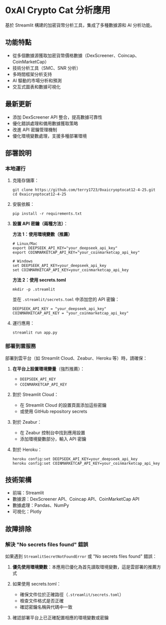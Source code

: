 # 0xAI Crypto Cat 分析應用

基於 Streamlit 構建的加密貨幣分析工具，集成了多種數據源和 AI 分析功能。

## 功能特點

- 從多個數據源獲取加密貨幣價格數據（DexScreener、Coincap、CoinMarketCap）
- 技術分析工具（SMC、SNR 分析）
- 多時間框架分析支持
- AI 驅動的市場分析和預測
- 交互式圖表和數據可視化

## 最新更新

- 添加 DexScreener API 整合，提高數據可靠性
- 優化錯誤處理和備用數據獲取策略
- 改進 API 密鑰管理機制
- 優化環境變數處理，支援多種部署環境

## 部署說明

### 本地運行

1. 克隆存儲庫：
   ```
   git clone https://github.com/terry1723/0xaicryoptocat12-4-25.git
   cd 0xaicryoptocat12-4-25
   ```

2. 安裝依賴：
   ```
   pip install -r requirements.txt
   ```

3. **設置 API 密鑰（兩種方法）**：

   **方法 1：使用環境變數（推薦）**
   ```
   # Linux/Mac
   export DEEPSEEK_API_KEY="your_deepseek_api_key"
   export COINMARKETCAP_API_KEY="your_coinmarketcap_api_key"
   
   # Windows
   set DEEPSEEK_API_KEY=your_deepseek_api_key
   set COINMARKETCAP_API_KEY=your_coinmarketcap_api_key
   ```

   **方法 2：使用 secrets.toml**
   ```
   mkdir -p .streamlit
   ```
   
   並在 `.streamlit/secrets.toml` 中添加您的 API 密鑰：
   ```
   DEEPSEEK_API_KEY = "your_deepseek_api_key"
   COINMARKETCAP_API_KEY = "your_coinmarketcap_api_key"
   ```

4. 運行應用：
   ```
   streamlit run app.py
   ```

### 部署到雲服務

部署到雲平台（如 Streamlit Cloud、Zeabur、Heroku 等）時，請確保：

1. **在平台上設置環境變量**（強烈推薦）：
   - `DEEPSEEK_API_KEY`
   - `COINMARKETCAP_API_KEY`

2. 對於 Streamlit Cloud：
   - 在 Streamlit Cloud 的設置頁面添加這些密鑰
   - 或使用 GitHub repository secrets

3. 對於 Zeabur：
   - 在 Zeabur 控制台中找到應用設置
   - 添加環境變數部分，輸入 API 密鑰

4. 對於 Heroku：
   ```
   heroku config:set DEEPSEEK_API_KEY=your_deepseek_api_key
   heroku config:set COINMARKETCAP_API_KEY=your_coinmarketcap_api_key
   ```

## 技術架構

- 前端：Streamlit
- 數據源：DexScreener API、Coincap API、CoinMarketCap API
- 數據處理：Pandas、NumPy
- 可視化：Plotly

## 故障排除

### 解決 "No secrets files found" 錯誤
如果遇到 `StreamlitSecretNotFoundError` 或 "No secrets files found" 錯誤：

1. **優先使用環境變數**：本應用已優化為首先讀取環境變數，這是雲部署的推薦方式

2. 如果使用 secrets.toml：
   - 確保文件位於正確路徑（`.streamlit/secrets.toml`）
   - 檢查文件格式是否正確
   - 確認密鑰名稱與代碼中一致

3. 確認部署平台上已正確配置相應的環境變數或密鑰 